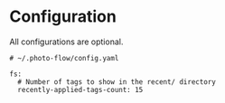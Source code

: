 # Configuration

All configurations are optional.

```
# ~/.photo-flow/config.yaml

fs:
  # Number of tags to show in the recent/ directory
  recently-applied-tags-count: 15

```

